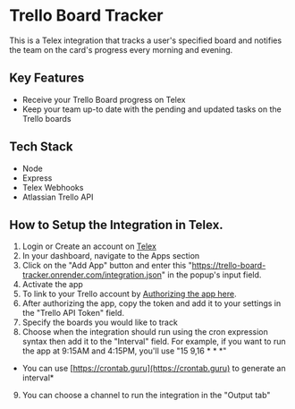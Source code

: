 # Trello Board Tracker

This is a Telex integration that tracks a user's specified board and notifies the team on the card's progress every morning and evening.

## Key Features
- Receive your Trello Board progress on Telex
- Keep your team up-to date with the pending and updated tasks on the Trello boards

## Tech Stack
- Node
- Express
- Telex Webhooks
- Atlassian Trello API

## How to Setup the Integration in Telex.
1. Login or Create an account on [Telex](telex.im)
2. In your dashboard, navigate to the Apps section
3. Click on the "Add App" button and enter this "https://trello-board-tracker.onrender.com/integration.json" in the popup's input field.
4. Activate the app
5. To link to your Trello account by [Authorizing the app here](https://trello-board-tracker.onrender.com/trello/authorize).
6. After authorizing the app, copy the token and add it to your settings in the "Trello API Token" field.
7. Specify the boards you would like to track
8. Choose when the integration should run using the cron expression syntax then add it to the "Interval" field. For example, if you want to run the app at 9:15AM and 4:15PM, you'll use "15 9,16 * * *" 
* You can use [https://crontab.guru](https://crontab.guru) to generate an interval*
9. You can choose a channel to run the integration in the "Output tab"
